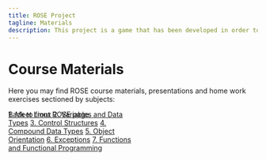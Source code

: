 ```yaml
---
title: ROSE Project
tagline: Materials
description: This project is a game that has been developed in order to help teach kids Python
---
```


# Course Materials

Here you may find ROSE course materials, presentations and home work exercises sectioned by subjects:

<html>
<style>
.vertical-menu {
    width: 270px;
    position: fixed;
}

.vertical-menu a {
    color: #34689C;
    display: block;
    padding: 12px;
    text-decoration: none;
}

.vertical-menu a:hover {
    background-color: #ccc;
}
</style>
<body>

<div class="vertical-menu">
  <a href="#">1. Meet Linux</a>
  <a href="#">2. Variables and Data Types</a>
  <a href="#">3. Control Structures</a>
  <a href="#">4. Compound Data Types</a>
  <a href="#">5. Object Orientation</a>
  <a href="#">6. Exceptions</a>
  <a href="#">7. Functions and Functional Programming</a>
</div>

</body>
</html>

[Back to front ROSE page](index.md)
